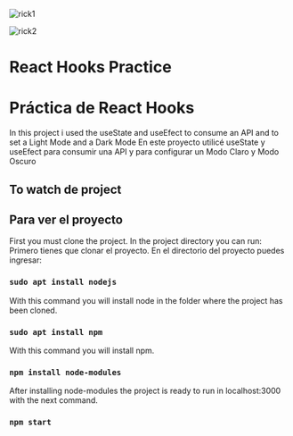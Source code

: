 ![rick1](https://user-images.githubusercontent.com/22604504/117501957-cb698e80-af4c-11eb-92f7-e4b733889929.png)

![rick2](https://user-images.githubusercontent.com/22604504/117501970-cf95ac00-af4c-11eb-83ef-6648145c214a.png)

# React Hooks Practice
# Práctica de React Hooks

In this project i used the useState and useEfect to consume an API and to set a Light Mode and a Dark Mode
En este proyecto utilicé useState y useEfect para consumir una API y para configurar un Modo Claro y Modo Oscuro

## To watch de project
## Para ver el proyecto

First you must clone the project. In the project directory you can run:
Primero tienes que clonar el proyecto. En el directorio del proyecto puedes ingresar:

### `sudo apt install nodejs`

With this command you will install node in the folder where the project has been cloned.

### `sudo apt install npm`

With this command you will install npm.

### `npm install node-modules`

After installing node-modules the project is ready to run in localhost:3000 with the next command.

### `npm start`
